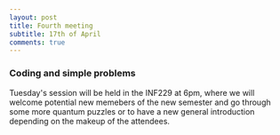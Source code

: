 ```yaml
---
layout: post
title: Fourth meeting 
subtitle: 17th of April
comments: true
---
```


### Coding and simple problems
Tuesday's session will be held in the INF229 at 6pm, where we will welcome potential new memebers of the new semester and go through some more quantum puzzles or to have a new general introduction depending on the makeup of the attendees. 

